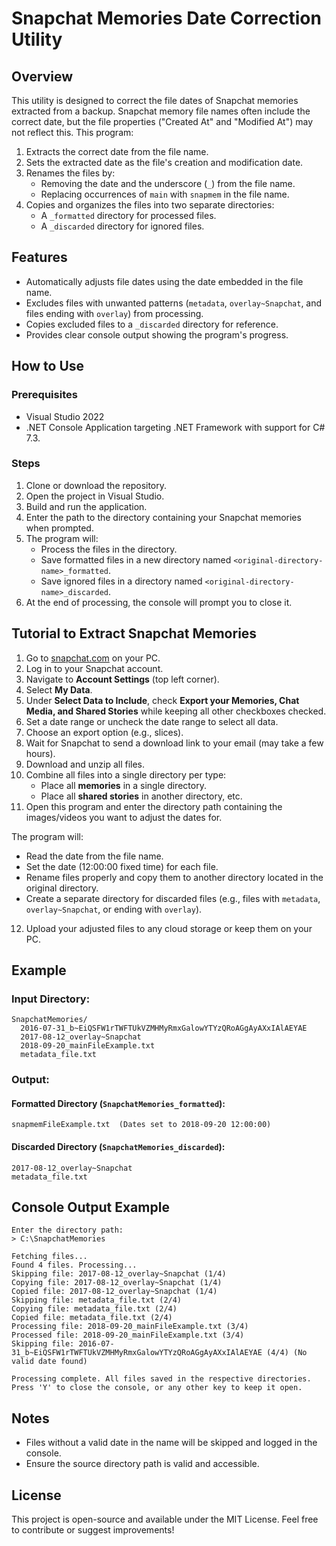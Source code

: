 # Snapchat Memories Date Correction Utility

## Overview

This utility is designed to correct the file dates of Snapchat memories extracted from a backup. Snapchat memory file names often include the correct date, but the file properties ("Created At" and "Modified At") may not reflect this. This program:

1. Extracts the correct date from the file name.
2. Sets the extracted date as the file's creation and modification date.
3. Renames the files by:
   - Removing the date and the underscore (`_`) from the file name.
   - Replacing occurrences of `main` with `snapmem` in the file name.
4. Copies and organizes the files into two separate directories:
   - A `_formatted` directory for processed files.
   - A `_discarded` directory for ignored files.

## Features

- Automatically adjusts file dates using the date embedded in the file name.
- Excludes files with unwanted patterns (`metadata`, `overlay~Snapchat`, and files ending with `overlay`) from processing.
- Copies excluded files to a `_discarded` directory for reference.
- Provides clear console output showing the program's progress.

## How to Use

### Prerequisites
- Visual Studio 2022
- .NET Console Application targeting .NET Framework with support for C# 7.3.

### Steps
1. Clone or download the repository.
2. Open the project in Visual Studio.
3. Build and run the application.
4. Enter the path to the directory containing your Snapchat memories when prompted.
5. The program will:
   - Process the files in the directory.
   - Save formatted files in a new directory named `<original-directory-name>_formatted`.
   - Save ignored files in a directory named `<original-directory-name>_discarded`.
6. At the end of processing, the console will prompt you to close it.

## Tutorial to Extract Snapchat Memories

1. Go to [snapchat.com](https://www.snapchat.com) on your PC.
2. Log in to your Snapchat account.
3. Navigate to **Account Settings** (top left corner).
4. Select **My Data**.
5. Under **Select Data to Include**, check **Export your Memories, Chat Media, and Shared Stories** while keeping all other checkboxes checked.
6. Set a date range or uncheck the date range to select all data.
7. Choose an export option (e.g., slices).
8. Wait for Snapchat to send a download link to your email (may take a few hours).
9. Download and unzip all files.
10. Combine all files into a single directory per type:
    - Place all **memories** in a single directory.
    - Place all **shared stories** in another directory, etc.
11. Open this program and enter the directory path containing the images/videos you want to adjust the dates for.

The program will:
- Read the date from the file name.
- Set the date (12:00:00 fixed time) for each file.
- Rename files properly and copy them to another directory located in the original directory.
- Create a separate directory for discarded files (e.g., files with `metadata`, `overlay~Snapchat`, or ending with `overlay`).

12. Upload your adjusted files to any cloud storage or keep them on your PC.

## Example

### Input Directory:
```
SnapchatMemories/
  2016-07-31_b~EiQSFW1rTWFTUkVZMHMyRmxGalowYTYzQRoAGgAyAXxIAlAEYAE
  2017-08-12_overlay~Snapchat
  2018-09-20_mainFileExample.txt
  metadata_file.txt
```

### Output:

#### Formatted Directory (`SnapchatMemories_formatted`):
```
snapmemFileExample.txt  (Dates set to 2018-09-20 12:00:00)
```

#### Discarded Directory (`SnapchatMemories_discarded`):
```
2017-08-12_overlay~Snapchat
metadata_file.txt
```

## Console Output Example
```
Enter the directory path:
> C:\SnapchatMemories

Fetching files...
Found 4 files. Processing...
Skipping file: 2017-08-12_overlay~Snapchat (1/4)
Copying file: 2017-08-12_overlay~Snapchat (1/4)
Copied file: 2017-08-12_overlay~Snapchat (1/4)
Skipping file: metadata_file.txt (2/4)
Copying file: metadata_file.txt (2/4)
Copied file: metadata_file.txt (2/4)
Processing file: 2018-09-20_mainFileExample.txt (3/4)
Processed file: 2018-09-20_mainFileExample.txt (3/4)
Skipping file: 2016-07-31_b~EiQSFW1rTWFTUkVZMHMyRmxGalowYTYzQRoAGgAyAXxIAlAEYAE (4/4) (No valid date found)

Processing complete. All files saved in the respective directories.
Press 'Y' to close the console, or any other key to keep it open.
```

## Notes

- Files without a valid date in the name will be skipped and logged in the console.
- Ensure the source directory path is valid and accessible.

## License

This project is open-source and available under the MIT License. Feel free to contribute or suggest improvements!

